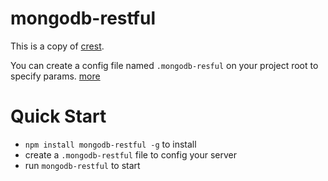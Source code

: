 
# mongodb-restful

This is a copy of [crest](http://github.com/cordazar/crest).

You can create a config file named `.mongodb-resful` on your project root to specify params. [more](http://github.com/cordazar/crest)

# Quick Start
* `npm install mongodb-restful -g` to install
* create a `.mongodb-restful` file to config your server
* run `mongodb-restful` to start
